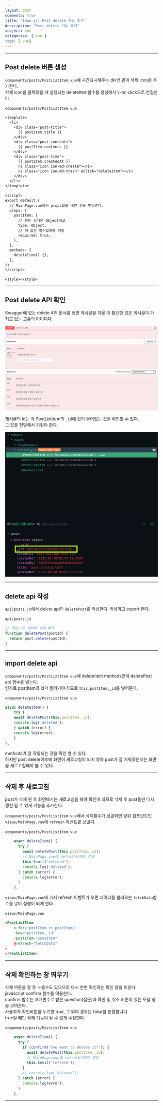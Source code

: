 ```yaml
---
layout: post
comments: true
title: "[Vue.js] Post delete 기능 추가"
description: "Post delete 기능 추가"
subject: vue
categories: [ vue ]
tags: [ vue]
---
```


<hr>

## Post delete 버튼 생성

`components/posts/PostListItem.vue`에 시간표시해주는 div안 밑에 삭제 icon을 추가한다.  
삭제 icon을 클릭했을 때 실행되는 deleteItem함수를 생성해서 v-on click으로 연결한다

`components/posts/PostListItem.vue`
```vue
<template>
  <li>
    <div class="post-title">
      {{ postItem.title }}
    </div>
    <div class="post-contents">
      {{ postItem.contents }}
    </div>
    <div class="post-time">
      {{ postItem.createdAt }}
      <i class="icon ion-md-create"></i>
      <i class="icon ion-md-trash" @click="deleteItem"></i>
    </div>
  </li>
</template>

<script>
export default {
  // MainPage.vue에서 props값을 내린 것을 받아준다.
  props: {
    postItem: {
      // 받는 형식은 Object이고
      type: Object,
      // 이 값은 필수값이라 지정
      required: true,
    },
  },
  methods: {
    deleteItem() {},
  },
};
</script>

<style></style>

```

<hr>

## Post delete API 확인

Swagger에 있는 delete API 문서를 보면 게시글을 지울 때 필요한 것은 게시글이 가지고 있는 고유의 아이디다.

![Swagger delete api](/assets/img/vue/vue-post-delete1.png "Swagger delete api")

게시글의 id는 각 PostListItem의 `_id`에 값이 들어있는 것을 확인할 수 있다.  
그 값을 전달해서 지워야 한다.

![PostListItem id 확인](/assets/img/vue/vue-post-delete2.png "PostListItem id 확인")

<hr>

## delete api 작성

`api/posts.js`에서 delete api인 `deletePost`를 작성한다. 작성하고 export 한다.

`api/posts.js`
```javascript
// 학습노트 데이터 삭제 API
function deletePost(postId) {
  return post.delete(postId);
}
```

<hr>

## import delete api

`components/posts/PostListItem.vue`에 deleteItem methods안에 deletePost api 함수를 넣는다.  
인자로 postItem의 id가 들어가야 하므로 `this.postItem._id`를 넣어준다.

`components/posts/PostListItem.vue`
```javascript
async deleteItem() {
    try {
    await deletePost(this.postItem._id);
    console.log('deleted');
    } catch (error) {
    console.log(error);
    }
},
```

methods가 잘 작동되는 것을 확인 할 수 있다.  
하지만 post delete이후에 화면이 새로고침이 되지 않아 post가 잘 지워졌는지는 화면을 새로고침해야 볼 수 있다.

<hr>

## 삭제 후 새로고침

post가 삭제 된 후 화면에서는 새로고침을 해야 확인이 되므로 삭제 후 post들만 다시 갱신 될 수 있게 기능을 추가한다.  

`components/posts/PostListItem.vue`에서 삭제함수가 성공되면 상위 컴포넌트인 `views/MainPage.vue`에 `refresh` 이벤트를 보낸다.

`components/posts/PostListItem.vue`
```javascript
    async deleteItem() {
      try {
        await deletePost(this.postItem._id);
        // MainPage.vue에 refresh이벤트 전달
        this.$emit('refresh');
        console.log('deleted');
      } catch (error) {
        console.log(error);
      }
    },
```

`views/MainPage.vue`에 가서 refresh 이벤트가 오면 데이터를 불러오는 `fetchData`함수를 넣어 실행이 되게 한다.

`views/MainPage.vue`
```html
<PostListItem
    v-for="postItem in postItems"
    :key="postItem._id"
    :postItem="postItem"
    @refresh="fetchData"
>
</PostListItem>
```

<hr>

## 삭제 확인하는 창 띄우기

삭제 버튼을 잘 못 누를수도 있으므로 다시 한번 확인하는 확인 창을 띄운다.  
javascript confirm 함수를 이용한다.  
confirm 함수는 매개변수로 받은 question(질문)과 확인 및 취소 버튼이 있는 모달 창을 보여준다.  
사용자가 확인버튼를 누르면 true, 그 외의 경우는 false를 반환합니다.  
true일 때만 삭제 기능이 될 수 있게 수정한다.  

`components/posts/PostListItem.vue`
```javascript
    async deleteItem() {
      try {
        if (confirm('You want to delete it?')) {
          await deletePost(this.postItem._id);
          // MainPage.vue에 refresh이벤트 전달
          this.$emit('refresh');
        }
        // console.log('deleted');
      } catch (error) {
        console.log(error);
      }
    },
```
<hr>



